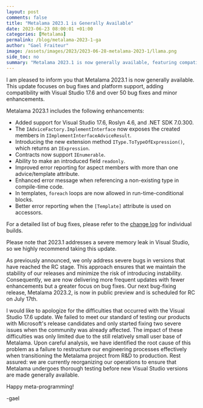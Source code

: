 ```yaml
---
layout: post 
comments: false
title: "Metalama 2023.1 is Generally Available"
date: 2023-06-23 08:00:01 +01:00
categories: [Metalama]
permalink: /blog/metalama-2023-1-ga
author: "Gael Fraiteur"
image: /assets/images/2023/2023-06-28-metalama-2023-1/llama.png
side_toc: no
summary: "Metalama 2023.1 is now generally available, featuring compatibility with Visual Studio 17.6, over 50 bug fixes, and minor enhancements. The update also addresses a severe memory leak in Visual Studio."
---
```


I am pleased to inform you that Metalama 2023.1 is now generally available. This update focuses on bug fixes and platform support, adding compatibility with Visual Studio 17.6 and over 50 bug fixes and minor enhancements.

Metalama 2023.1 includes the following enhancements:

- Added support for Visual Studio 17.6, Roslyn 4.6, and .NET SDK 7.0.300.
- The `IAdviceFactory.ImplementInterface` now exposes the created members in `IImplementInterfaceAdviceResult`.
- Introducing the new extension method `IType.ToTypeOfExpression()`, which returns an `IExpression`.
- Contracts now support `IEnumerable`.
- Ability to make an introduced field `readonly`.
- Improved error reporting for aspect members with more than one advice/template attribute.
- Enhanced error message when referencing a non-existing type in compile-time code.
- In templates, `foreach` loops are now allowed in run-time-conditional blocks.
- Better error reporting when the `[Template]` attribute is used on accessors.

For a detailed list of bug fixes, please refer to the [change log](https://github.com/orgs/postsharp/discussions/categories/changelog) for individual builds.

Please note that 2023.1 addresses a severe memory leak in Visual Studio, so we highly recommend taking this update.

As previously announced, we only address severe bugs in versions that have reached the RC stage. This approach ensures that we maintain the stability of our releases and minimize the risk of introducing instability. Consequently, we are now delivering more frequent updates with fewer enhancements but a greater focus on bug fixes. Our next bug-fixing release, Metalama 2023.2, is now in public preview and is scheduled for RC on July 17th.

I would like to apologize for the difficulties that occurred with the Visual Studio 17.6 update. We failed to meet our standard of testing our products with Microsoft's release candidates and only started fixing two severe issues when the community was already affected. The impact of these difficulties was only limited due to the still relatively small user base of Metalama. Upon careful analysis, we have identified the root cause of this problem as a failure to restructure our engineering processes effectively when transitioning the Metalama project from R&D to production. Rest assured: we are currently reorganizing our operations to ensure that Metalama undergoes thorough testing before new Visual Studio versions are made generally available.

Happy meta-programming!

-gael

